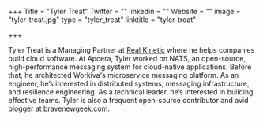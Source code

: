 +++
Title = "Tyler Treat"
Twitter = ""
linkedin = ""
Website = ""
image = "tyler-treat.jpg"
type = "tyler_treat"
linktitle = "tyler-treat"

+++

Tyler Treat is a Managing Partner at [Real Kinetic](https://www.realkinetic.com/) where he helps companies build cloud software. At Apcera, Tyler worked on NATS, an open-source, high-performance messaging system for cloud-native applications. Before that, he architected Workiva's microservice messaging platform. As an engineer, he’s interested in distributed systems, messaging infrastructure, and resilience engineering. As a technical leader, he’s interested in building effective teams. Tyler is also a frequent open-source contributor and avid blogger at [bravenewgeek.com](bravenewgeek.com).
